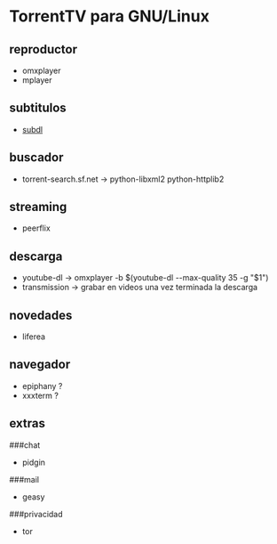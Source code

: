 TorrentTV para GNU/Linux
========================

reproductor
-----------

* omxplayer
* mplayer

subtitulos
----------

* [subdl](https://github.com/akexakex/subdl)
	
buscador
--------

* torrent-search.sf.net	→ python-libxml2 python-httplib2

streaming
---------

* peerflix	

descarga
--------

* youtube-dl	→ omxplayer -b $(youtube-dl --max-quality 35 -g "$1")
* transmission	→ grabar en videos una vez terminada la descarga

novedades
---------

* liferea

navegador
---------

* epiphany ?
* xxxterm ?
	
extras
------

###chat

* pidgin

###mail

* geasy

###privacidad

* tor

